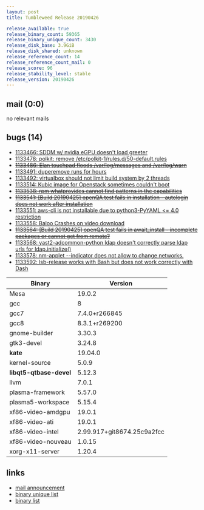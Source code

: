 ```yaml
---
layout: post
title: Tumbleweed Release 20190426

release_available: true
release_binary_count: 59365
release_binary_unique_count: 3430
release_disk_base: 3.9GiB
release_disk_shared: unknown
release_reference_count: 14
release_reference_count_mail: 0
release_score: 96
release_stability_level: stable
release_version: 20190426
---
```


## mail (0:0)

no relevant mails

## bugs (14)

<!--more-->

- [1133466: SDDM w/ nvidia eGPU doesn't load greeter](https://bugzilla.opensuse.org/show_bug.cgi?id=1133466)
- [1133478: polkit: remove /etc/polkit-1/rules.d/50-default.rules](https://bugzilla.opensuse.org/show_bug.cgi?id=1133478)
- ~~[1133486: Elan touchpad floods /var/log/messages and /var/log/warn](https://bugzilla.opensuse.org/show_bug.cgi?id=1133486)~~
- [1133491: duperemove runs for hours](https://bugzilla.opensuse.org/show_bug.cgi?id=1133491)
- [1133492: virtualbox should not limit build system by 2 threads](https://bugzilla.opensuse.org/show_bug.cgi?id=1133492)
- [1133514: Kubic image for Openstack sometimes couldn't boot](https://bugzilla.opensuse.org/show_bug.cgi?id=1133514)
- ~~[1133538: rpm whatprovides cannot find patterns in the capabilities](https://bugzilla.opensuse.org/show_bug.cgi?id=1133538)~~
- ~~[1133541: \[Build 20190425\] openQA test fails in installation - autologin does not work after installation](https://bugzilla.opensuse.org/show_bug.cgi?id=1133541)~~
- [1133551: aws-cli is not installable due to python3-PyYAML <= 4.0 restriction](https://bugzilla.opensuse.org/show_bug.cgi?id=1133551)
- [1133558: Baloo Crashes on video download](https://bugzilla.opensuse.org/show_bug.cgi?id=1133558)
- ~~[1133564: \[Build 20190425\] openQA test fails in await_install - incomplete packages or cannot get from remote?](https://bugzilla.opensuse.org/show_bug.cgi?id=1133564)~~
- [1133568: yast2-adcommon-python ldap doesn't correctly parse ldap urls for ldap.initialize()](https://bugzilla.opensuse.org/show_bug.cgi?id=1133568)
- [1133578: nm-applet --indicator does not allow to change networks.](https://bugzilla.opensuse.org/show_bug.cgi?id=1133578)
- [1133592: lsb-release works with Bash but does not work correctly with Dash](https://bugzilla.opensuse.org/show_bug.cgi?id=1133592)

Binary | Version
--- | ---
Mesa | 19.0.2
gcc | 8
gcc7 | 7.4.0+r266845
gcc8 | 8.3.1+r269200
gnome-builder | 3.30.3
gtk3-devel | 3.24.8
**kate** | 19.04.0
kernel-source | 5.0.9
**libqt5-qtbase-devel** | 5.12.3
llvm | 7.0.1
plasma-framework | 5.57.0
plasma5-workspace | 5.15.4
xf86-video-amdgpu | 19.0.1
xf86-video-ati | 19.0.1
xf86-video-intel | 2.99.917+git8674.25c9a2fcc
xf86-video-nouveau | 1.0.15
xorg-x11-server | 1.20.4

## links

- [mail announcement](https://lists.opensuse.org/opensuse-factory/2019-04/msg00412.html)
- [binary unique list](http://download.opensuse.org/history/20190426/rpm.unique.list)
- [binary list](http://download.opensuse.org/history/20190426/rpm.list)
